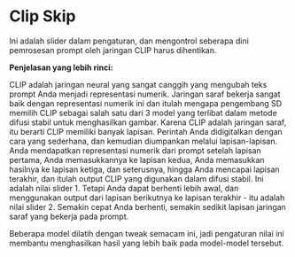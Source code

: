 # Clip Skip

Ini adalah slider dalam pengaturan, dan mengontrol seberapa dini pemrosesan prompt oleh jaringan CLIP harus dihentikan.



**Penjelasan yang lebih rinci:**

CLIP adalah jaringan neural yang sangat canggih yang mengubah teks prompt Anda menjadi representasi numerik. Jaringan saraf bekerja sangat baik dengan representasi numerik ini dan itulah mengapa pengembang SD memilih CLIP sebagai salah satu dari 3 model yang terlibat dalam metode difusi stabil untuk menghasilkan gambar. Karena CLIP adalah jaringan saraf, itu berarti CLIP memiliki banyak lapisan. Perintah Anda didigitalkan dengan cara yang sederhana, dan kemudian diumpankan melalui lapisan-lapisan. Anda mendapatkan representasi numerik dari prompt setelah lapisan pertama, Anda memasukkannya ke lapisan kedua, Anda memasukkan hasilnya ke lapisan ketiga, dan seterusnya, hingga Anda mencapai lapisan terakhir, dan itulah output CLIP yang digunakan dalam difusi stabil. Ini adalah nilai slider 1. Tetapi Anda dapat berhenti lebih awal, dan menggunakan output dari lapisan berikutnya ke lapisan terakhir - itu adalah nilai slider 2. Semakin cepat Anda berhenti, semakin sedikit lapisan jaringan saraf yang bekerja pada prompt.

Beberapa model dilatih dengan tweak semacam ini, jadi pengaturan nilai ini membantu menghasilkan hasil yang lebih baik pada model-model tersebut.
